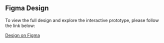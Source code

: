 
## Figma Design

To view the full design and explore the interactive prototype, please follow the link below:

[Design on Figma](https://www.figma.com/design/vCaXdxPtksGLVsUnnkbEjI/Untitled?node-id=4-139&t=ERL27OtGfnNRaiEB-1)